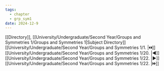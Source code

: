 ```yaml
---
tags:
  - chapter
  - grp_sym1
date: 2024-12-9
---
```

[[Directory]], [[University/Undergraduate/Second Year/Groups and Symmetries 1/Groups and Symmetries 1|Subject Directory]]
[[University/Undergraduate/Second Year/Groups and Symmetries 1/1. |🞀🞀]] [[University/Undergraduate/Second Year/Groups and Symmetries 1/20. |◀]] [[University/Undergraduate/Second Year/Groups and Symmetries 1/22. |▶]] [[University/Undergraduate/Second Year/Groups and Symmetries 1/22. |🞂🞂]]
# 
## 
### 